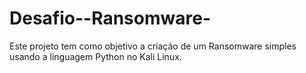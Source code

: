 # Desafio--Ransomware-
Este projeto tem como objetivo a criação de um Ransomware simples usando a linguagem Python no Kali Linux.
